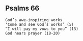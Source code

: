 ## Psalms 66

```
God’s awe-inspiring works
‘Come and see God’s works’ (5)
“I will pay my vows to you” (13)
God hears prayer (18-20)
```

